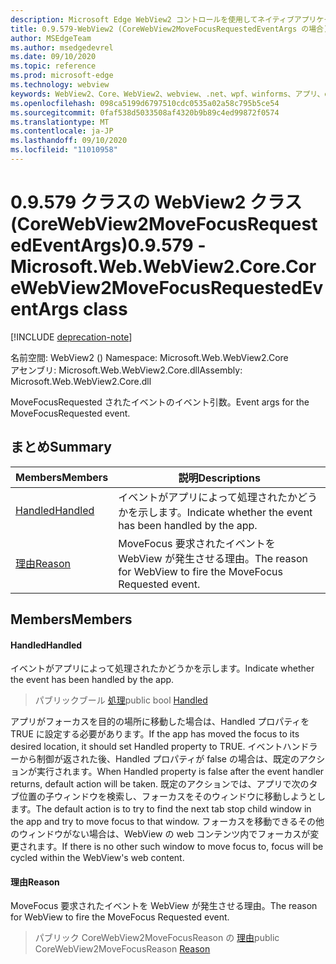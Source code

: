 ```yaml
---
description: Microsoft Edge WebView2 コントロールを使用してネイティブアプリケーションに web 技術 (HTML、CSS、JavaScript) を埋め込む
title: 0.9.579-WebView2 (CoreWebView2MoveFocusRequestedEventArgs の場合)
author: MSEdgeTeam
ms.author: msedgedevrel
ms.date: 09/10/2020
ms.topic: reference
ms.prod: microsoft-edge
ms.technology: webview
keywords: WebView2、Core、WebView2、webview、.net、wpf、winforms、アプリ、edge、CoreWebView2、CoreWebView2Controller、browser control、edge html、Microsoft の WebView2。 CoreWebView2MoveFocusRequestedEventArgs。
ms.openlocfilehash: 098ca5199d6797510cdc0535a02a58c795b5ce54
ms.sourcegitcommit: 0faf538d5033508af4320b9b89c4ed99872f0574
ms.translationtype: MT
ms.contentlocale: ja-JP
ms.lasthandoff: 09/10/2020
ms.locfileid: "11010958"
---
```

# <span data-ttu-id="b0b1f-104">0.9.579 クラスの WebView2 クラス (CoreWebView2MoveFocusRequestedEventArgs)</span><span class="sxs-lookup"><span data-stu-id="b0b1f-104">0.9.579 - Microsoft.Web.WebView2.Core.CoreWebView2MoveFocusRequestedEventArgs class</span></span> 

[!INCLUDE [deprecation-note](../../includes/deprecation-note.md)]

<span data-ttu-id="b0b1f-105">名前空間: WebView2 () </span><span class="sxs-lookup"><span data-stu-id="b0b1f-105">Namespace: Microsoft.Web.WebView2.Core</span></span>\
<span data-ttu-id="b0b1f-106">アセンブリ: Microsoft.Web.WebView2.Core.dll</span><span class="sxs-lookup"><span data-stu-id="b0b1f-106">Assembly: Microsoft.Web.WebView2.Core.dll</span></span>

<span data-ttu-id="b0b1f-107">MoveFocusRequested されたイベントのイベント引数。</span><span class="sxs-lookup"><span data-stu-id="b0b1f-107">Event args for the MoveFocusRequested event.</span></span>

## <span data-ttu-id="b0b1f-108">まとめ</span><span class="sxs-lookup"><span data-stu-id="b0b1f-108">Summary</span></span>

 <span data-ttu-id="b0b1f-109">Members</span><span class="sxs-lookup"><span data-stu-id="b0b1f-109">Members</span></span>                        | <span data-ttu-id="b0b1f-110">説明</span><span class="sxs-lookup"><span data-stu-id="b0b1f-110">Descriptions</span></span>
--------------------------------|---------------------------------------------
[<span data-ttu-id="b0b1f-111">Handled</span><span class="sxs-lookup"><span data-stu-id="b0b1f-111">Handled</span></span>](#handled) | <span data-ttu-id="b0b1f-112">イベントがアプリによって処理されたかどうかを示します。</span><span class="sxs-lookup"><span data-stu-id="b0b1f-112">Indicate whether the event has been handled by the app.</span></span>
[<span data-ttu-id="b0b1f-113">理由</span><span class="sxs-lookup"><span data-stu-id="b0b1f-113">Reason</span></span>](#reason) | <span data-ttu-id="b0b1f-114">MoveFocus 要求されたイベントを WebView が発生させる理由。</span><span class="sxs-lookup"><span data-stu-id="b0b1f-114">The reason for WebView to fire the MoveFocus Requested event.</span></span>

## <span data-ttu-id="b0b1f-115">Members</span><span class="sxs-lookup"><span data-stu-id="b0b1f-115">Members</span></span>

#### <span data-ttu-id="b0b1f-116">Handled</span><span class="sxs-lookup"><span data-stu-id="b0b1f-116">Handled</span></span> 

<span data-ttu-id="b0b1f-117">イベントがアプリによって処理されたかどうかを示します。</span><span class="sxs-lookup"><span data-stu-id="b0b1f-117">Indicate whether the event has been handled by the app.</span></span>

> <span data-ttu-id="b0b1f-118">パブリックブール [処理](#handled)</span><span class="sxs-lookup"><span data-stu-id="b0b1f-118">public bool [Handled](#handled)</span></span>

<span data-ttu-id="b0b1f-119">アプリがフォーカスを目的の場所に移動した場合は、Handled プロパティを TRUE に設定する必要があります。</span><span class="sxs-lookup"><span data-stu-id="b0b1f-119">If the app has moved the focus to its desired location, it should set Handled property to TRUE.</span></span> <span data-ttu-id="b0b1f-120">イベントハンドラーから制御が返された後、Handled プロパティが false の場合は、既定のアクションが実行されます。</span><span class="sxs-lookup"><span data-stu-id="b0b1f-120">When Handled property is false after the event handler returns, default action will be taken.</span></span> <span data-ttu-id="b0b1f-121">既定のアクションでは、アプリで次のタブ位置の子ウィンドウを検索し、フォーカスをそのウィンドウに移動しようとします。</span><span class="sxs-lookup"><span data-stu-id="b0b1f-121">The default action is to try to find the next tab stop child window in the app and try to move focus to that window.</span></span> <span data-ttu-id="b0b1f-122">フォーカスを移動できるその他のウィンドウがない場合は、WebView の web コンテンツ内でフォーカスが変更されます。</span><span class="sxs-lookup"><span data-stu-id="b0b1f-122">If there is no other such window to move focus to, focus will be cycled within the WebView's web content.</span></span>

#### <span data-ttu-id="b0b1f-123">理由</span><span class="sxs-lookup"><span data-stu-id="b0b1f-123">Reason</span></span> 

<span data-ttu-id="b0b1f-124">MoveFocus 要求されたイベントを WebView が発生させる理由。</span><span class="sxs-lookup"><span data-stu-id="b0b1f-124">The reason for WebView to fire the MoveFocus Requested event.</span></span>

> <span data-ttu-id="b0b1f-125">パブリック CoreWebView2MoveFocusReason の [理由](#reason)</span><span class="sxs-lookup"><span data-stu-id="b0b1f-125">public CoreWebView2MoveFocusReason [Reason](#reason)</span></span>


